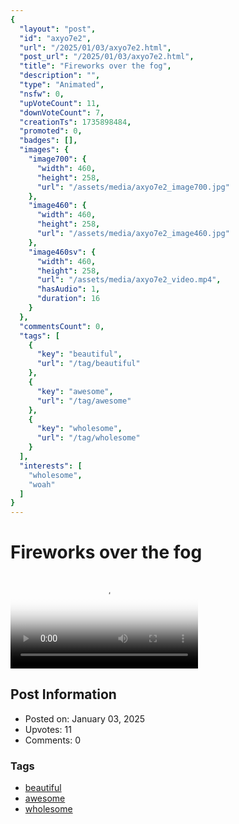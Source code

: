 ```yaml
---
{
  "layout": "post",
  "id": "axyo7e2",
  "url": "/2025/01/03/axyo7e2.html",
  "post_url": "/2025/01/03/axyo7e2.html",
  "title": "Fireworks over the fog",
  "description": "",
  "type": "Animated",
  "nsfw": 0,
  "upVoteCount": 11,
  "downVoteCount": 7,
  "creationTs": 1735898484,
  "promoted": 0,
  "badges": [],
  "images": {
    "image700": {
      "width": 460,
      "height": 258,
      "url": "/assets/media/axyo7e2_image700.jpg"
    },
    "image460": {
      "width": 460,
      "height": 258,
      "url": "/assets/media/axyo7e2_image460.jpg"
    },
    "image460sv": {
      "width": 460,
      "height": 258,
      "url": "/assets/media/axyo7e2_video.mp4",
      "hasAudio": 1,
      "duration": 16
    }
  },
  "commentsCount": 0,
  "tags": [
    {
      "key": "beautiful",
      "url": "/tag/beautiful"
    },
    {
      "key": "awesome",
      "url": "/tag/awesome"
    },
    {
      "key": "wholesome",
      "url": "/tag/wholesome"
    }
  ],
  "interests": [
    "wholesome",
    "woah"
  ]
}
---
```


# Fireworks over the fog

<video controls playsinline loop poster="/assets/media/axyo7e2_image460.jpg">
  <source src="/assets/media/axyo7e2_video.mp4" type="video/mp4">
  Your browser does not support the video tag.
</video>

## Post Information

- Posted on: January 03, 2025
- Upvotes: 11
- Comments: 0

### Tags

- [beautiful](/tag/beautiful)
- [awesome](/tag/awesome)
- [wholesome](/tag/wholesome)
